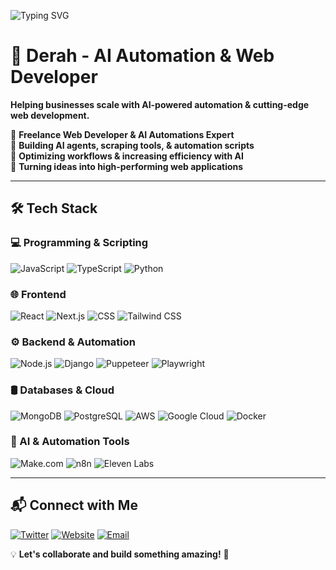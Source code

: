 ![Typing SVG](https://readme-typing-svg.herokuapp.com?font=Fira+Code&size=22&pause=1000&color=F7A41D&width=700&lines=Hey!+I'm+Derah+%F0%9F%91%8B+%7C+AI+Automations+%26+Web+Developer;I+build+automation+tools%2C+AI+agents%2C+%26+high-performing+web+apps;Optimizing+workflows+with+AI+%7C+Scaling+businesses+with+tech)

# 🚀 Derah - AI Automation & Web Developer

**Helping businesses scale with AI-powered automation & cutting-edge web development.**

🔹 **Freelance Web Developer & AI Automations Expert**  
🔹 **Building AI agents, scraping tools, & automation scripts**  
🔹 **Optimizing workflows & increasing efficiency with AI**  
🔹 **Turning ideas into high-performing web applications**

---

## 🛠 Tech Stack

### 💻 Programming & Scripting
![JavaScript](https://img.shields.io/badge/JavaScript-F7DF1E?style=for-the-badge&logo=javascript&logoColor=black)
![TypeScript](https://img.shields.io/badge/TypeScript-3178C6?style=for-the-badge&logo=typescript&logoColor=white)
![Python](https://img.shields.io/badge/Python-3776AB?style=for-the-badge&logo=python&logoColor=white)

### 🌐 Frontend
![React](https://img.shields.io/badge/React-61DAFB?style=for-the-badge&logo=react&logoColor=black)
![Next.js](https://img.shields.io/badge/Next.js-000000?style=for-the-badge&logo=next.js&logoColor=white)
![CSS](https://img.shields.io/badge/CSS-1572B6?style=for-the-badge&logo=css3&logoColor=white)
![Tailwind CSS](https://img.shields.io/badge/Tailwind_CSS-38B2AC?style=for-the-badge&logo=tailwind-css&logoColor=white)

### ⚙️ Backend & Automation
![Node.js](https://img.shields.io/badge/Node.js-339933?style=for-the-badge&logo=node.js&logoColor=white)
![Django](https://img.shields.io/badge/Django-092E20?style=for-the-badge&logo=django&logoColor=white)
![Puppeteer](https://img.shields.io/badge/Puppeteer-40B5A4?style=for-the-badge&logo=puppeteer&logoColor=white)
![Playwright](https://img.shields.io/badge/Playwright-2E9FFF?style=for-the-badge&logo=playwright&logoColor=white)

### 🛢️ Databases & Cloud
![MongoDB](https://img.shields.io/badge/MongoDB-47A248?style=for-the-badge&logo=mongodb&logoColor=white)
![PostgreSQL](https://img.shields.io/badge/PostgreSQL-336791?style=for-the-badge&logo=postgresql&logoColor=white)
![AWS](https://img.shields.io/badge/AWS-FF9900?style=for-the-badge&logo=amazonaws&logoColor=white)
![Google Cloud](https://img.shields.io/badge/Google_Cloud-4285F4?style=for-the-badge&logo=google-cloud&logoColor=white)
![Docker](https://img.shields.io/badge/Docker-2496ED?style=for-the-badge&logo=docker&logoColor=white)

### 🤖 AI & Automation Tools
![Make.com](https://img.shields.io/badge/Make.com-6C47FF?style=for-the-badge&logo=make.com&logoColor=white)
![n8n](https://img.shields.io/badge/n8n-FF5C00?style=for-the-badge&logo=n8n&logoColor=white)
![Eleven Labs](https://img.shields.io/badge/ElevenLabs-000000?style=for-the-badge&logoColor=white)

---

## 📬 Connect with Me

[![Twitter](https://img.shields.io/badge/Twitter-1DA1F2?style=for-the-badge&logo=twitter&logoColor=white)](https://x.com/derah_xyz)
[![Website](https://img.shields.io/badge/Portfolio-FF5722?style=for-the-badge&logo=Google-Chrome&logoColor=white)](https://devderah.xyz)
[![Email](https://img.shields.io/badge/Email-D14836?style=for-the-badge&logo=gmail&logoColor=white)](mailto:dear.dev@gmail.com)

💡 **Let's collaborate and build something amazing!** 🚀
